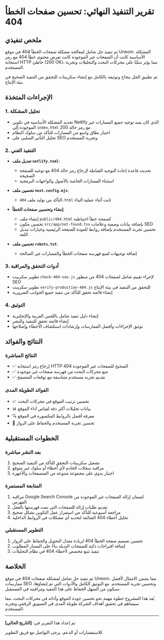 # تقرير التنفيذ النهائي: تحسين صفحات الخطأ 404

## ملخص تنفيذي

تم تنفيذ حل شامل لمعالجة مشكلة صفحات الخطأ 404 في موقع Uneom. المشكلة الأساسية كانت أن الصفحات غير الموجودة كانت تعرض محتوى خطأ 404 مع رمز استجابة HTTP خاطئ (200 OK)، مما يؤثر سلبًا على محركات البحث والتحليلات وتجربة المستخدم.

تم تطبيق الحل بنجاح وتوثيقه بالكامل مع إنشاء سكريبتات للتحقق من التنفيذ الصحيح في بيئة الإنتاج.

## الإجراءات المتخذة

### 1. تحليل المشكلة
- تحديد المشكلة الأساسية في تكوين Netlify الذي كان يعيد توجيه جميع المسارات غير الموجودة إلى `index.html` مع رمز حالة 200
- اختبار نطاق واسع من المسارات للتأكد من سلوك النظام
- تحليل التأثير السلبي على SEO وتجربة المستخدم

### 2. التنفيذ الفني
- **تعديل ملف `netlify.toml`**:
  - تحديث قاعدة إعادة التوجيه الشاملة لإرجاع رمز حالة 404 مع توجيه للصفحة الصحيحة
  - استثناء المسارات الخاصة بالأصول والواجهات البرمجية

- **تحسين ملف `next.config.mjs`**:
  - التأكد من توليد ملف `404.html` ثابت أثناء عملية البناء

- **إنشاء وتحسين صفحات الخطأ**:
  - إنشاء ملف `public/404.html` كصفحة خطأ احتياطية
  - تحسين مكون `src/app/not-found.tsx` بإضافة بيانات وصفية وعلامات SEO
  - تحسين تجربة المستخدم بإضافة روابط للعودة للصفحة الرئيسية وخيارات تبديل اللغة

- **تحسين ملف `robots.txt`**:
  - إضافة توجيهات لمنع فهرسة صفحات الخطأ والمسارات غير الصالحة

### 3. أدوات التحقق والمراقبة
- تطوير سكريبت `check-404-seo.js` لإجراء تقييم شامل لصفحات 404 من منظور SEO
- تطوير سكريبت `verify-production-404.js` للتحقق من التنفيذ في بيئة الإنتاج
- إنشاء قائمة تحقق للتأكد من تنفيذ جميع الجوانب الضرورية

### 4. التوثيق
- إنشاء دليل تنفيذ شامل باللغتين العربية والإنجليزية
- إنشاء قائمة تحقق للتنفيذ والنشر
- توثيق الإجراءات وأفضل الممارسات وإرشادات استكشاف الأخطاء وإصلاحها

## النتائج والفوائد

### النتائج المباشرة
- ✅ إرجاع رمز استجابة HTTP 404 الصحيح للصفحات غير الموجودة
- ✅ منع محركات البحث من فهرسة صفحات غير موجودة
- ✅ تقديم تجربة مستخدم متناسقة مع توقعات المتصفح

### الفوائد الطويلة المدى
- 📈 تحسين ترتيب الموقع في محركات البحث
- 📊 بيانات تحليلات أكثر دقة لقياس أداء الموقع
- 🔍 معرفة أفضل بالروابط المكسورة في الموقع
- 👤 تحسين تجربة المستخدم والحفاظ على الزوار

## الخطوات المستقبلية

### بعد النشر مباشرة
1. تشغيل سكريبتات التحقق للتأكد من التنفيذ الصحيح
2. مراقبة سجلات الخادم لأي أخطاء أو سلوك غير متوقع
3. اختبار يدوي على مجموعة متنوعة من المتصفحات والأجهزة

### المتابعة المستمرة
1. مراقبة Google Search Console لضمان إزالة الصفحات غير الموجودة من الفهرس
2. تقديم طلبات إزالة للصفحات التي تمت فهرستها بالفعل
3. مراجعة أسبوعية للتأكد من استمرار عمل التكوين بشكل صحيح
4. تحليل أخطاء 404 الشائعة لتحديد أي مشكلات في الروابط الداخلية

### التطوير المستقبلي
1. تحسين تصميم صفحة الخطأ 404 لزيادة معدل التحويل والحفاظ على الزوار
2. إضافة اقتراحات ذكية للصفحات البديلة بناءً على المسار المطلوب
3. تنفيذ تتبع مخصص لأخطاء 404 في نظام التحليلات

## الخلاصة

تم تنفيذ حل شامل لمشكلة صفحات 404 في موقع Uneom، مما يضمن الامتثال لأفضل ممارسات SEO وتحسين تجربة المستخدم. مع التوثيق الكامل والأدوات التي تم إنشاؤها، سيكون من السهل الحفاظ على هذا التنفيذ ومراقبته في المستقبل.

يُعد هذا المشروع خطوة مهمة نحو تحسين جودة الموقع وأدائه في محركات البحث، مما سيساهم في تحقيق أهداف الشركة طويلة المدى في التسويق الرقمي وتجربة المستخدم.

---

تم إعداد هذا التقرير في: **[التاريخ الحالي]**

للاستفسارات أو الدعم، يرجى التواصل مع فريق التطوير. 